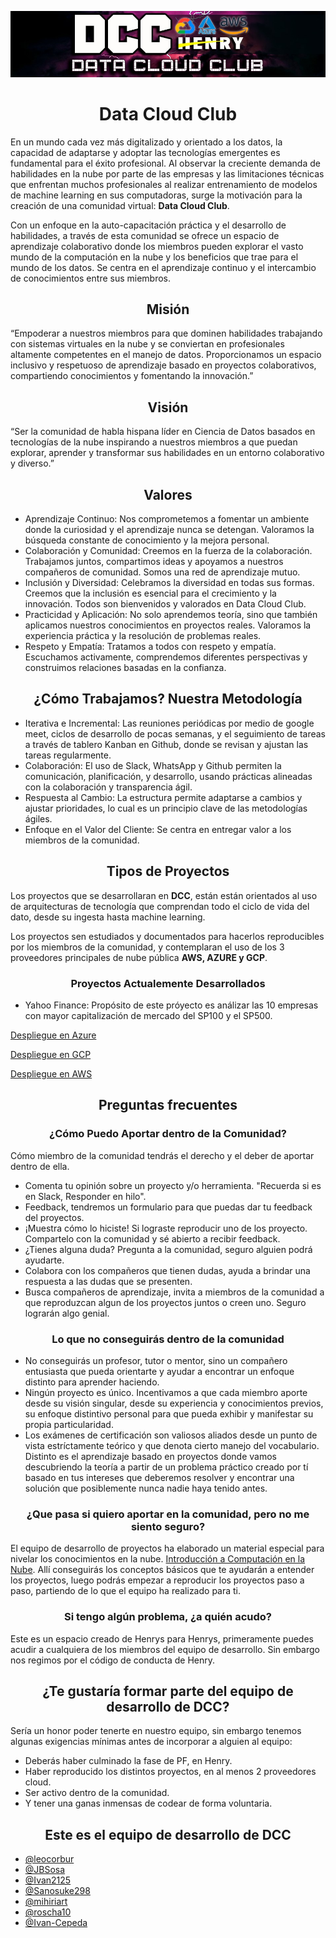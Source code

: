 ![banner](images/BANNER.jpg)

<h1 align="center"> Data Cloud Club </h1>

En un mundo cada vez más digitalizado y orientado a los datos, la capacidad de adaptarse y adoptar las tecnologías emergentes es fundamental para el éxito profesional. Al observar la creciente demanda de habilidades en la nube por parte de las empresas y las limitaciones técnicas que enfrentan muchos profesionales al realizar entrenamiento de modelos de machine learning en sus computadoras, surge la motivación para la creación de una comunidad virtual: **Data Cloud Club**.

Con un enfoque en la auto-capacitación práctica y el desarrollo de habilidades, a través de esta comunidad se ofrece un espacio de aprendizaje colaborativo donde los miembros pueden explorar el vasto mundo de la computación en la nube y los beneficios que trae para el mundo de los datos. Se centra en el aprendizaje continuo y el intercambio de conocimientos entre sus miembros.

<h2 align="center">Misión</h2>

“Empoderar a nuestros miembros para que dominen habilidades trabajando con sistemas virtuales en la nube y se conviertan en profesionales altamente competentes en el manejo de datos. Proporcionamos un espacio inclusivo y respetuoso de aprendizaje basado en proyectos colaborativos, compartiendo conocimientos y fomentando la innovación.”

<h2 align="center">Visión</h2>

“Ser la comunidad de habla hispana líder en Ciencia de Datos basados en tecnologías de la nube inspirando a nuestros miembros a que puedan explorar, aprender y transformar sus habilidades en un entorno colaborativo y diverso.”

<h2 align="center">Valores</h2>

- Aprendizaje Continuo: Nos comprometemos a fomentar un ambiente donde la curiosidad y el aprendizaje nunca se detengan. Valoramos la búsqueda constante de conocimiento y la mejora personal.
- Colaboración y Comunidad: Creemos en la fuerza de la colaboración. Trabajamos juntos, compartimos ideas y apoyamos a nuestros compañeros de comunidad. Somos una red de aprendizaje mutuo.
- Inclusión y Diversidad: Celebramos la diversidad en todas sus formas. Creemos que la inclusión es esencial para el crecimiento y la innovación. Todos son bienvenidos y valorados en Data Cloud Club.
- Practicidad y Aplicación: No solo aprendemos teoría, sino que también aplicamos nuestros conocimientos en proyectos reales. Valoramos la experiencia práctica y la resolución de problemas reales.
- Respeto y Empatía: Tratamos a todos con respeto y empatía. Escuchamos activamente, comprendemos diferentes perspectivas y construimos relaciones basadas en la confianza.

<h2 align="center">¿Cómo Trabajamos? Nuestra Metodología</h2>

- Iterativa e Incremental: Las reuniones periódicas por medio de google meet, ciclos de desarrollo de pocas semanas, y el seguimiento de tareas a través de tablero Kanban en Github, donde se revisan y ajustan las tareas regularmente.
- Colaboración: El uso de Slack, WhatsApp y Github permiten la comunicación, planificación, y desarrollo, usando prácticas alineadas con la colaboración y transparencia ágil.
- Respuesta al Cambio: La estructura permite adaptarse a cambios y ajustar prioridades, lo cual es un principio clave de las metodologías ágiles.
- Enfoque en el Valor del Cliente: Se centra en entregar valor a los miembros de la comunidad.

<h2 align="center">Tipos de Proyectos</h2>

Los proyectos que se desarrollaran en **DCC**, están están orientados al uso de arquitecturas de tecnología que comprendan todo el ciclo de vida del dato, desde su ingesta hasta machine learning.

Los proyectos sen estudiados y documentados para hacerlos reproducibles por los miembros de la comunidad, y contemplaran el uso de los 3 proveedores principales de nube pública **AWS, AZURE y GCP**.

<h3 align="center">Proyectos Actualemente Desarrollados</h3>

- Yahoo Finance: Propósito de este próyecto es análizar las 10 empresas con mayor capitalización de mercado del SP100 y el SP500.

[Despliegue en Azure](https://github.com/roscha10/Azure_DCC/blob/main/README.md)

[Despliegue en GCP]()

[Despliegue en AWS](https://github.com/datacloudclub/aws-pipeline-yahoo-finance)

<h2 align="center">Preguntas frecuentes</h2>

<h3 align="center">¿Cómo Puedo Aportar dentro de la Comunidad?</h3>

Cómo miembro de la comunidad tendrás el derecho y el deber de aportar dentro de ella.

- Comenta tu opinión sobre un proyecto y/o herramienta. "Recuerda si es en Slack, Responder en hilo".
- Feedback, tendremos un formulario para que puedas dar tu feedback del proyectos.
- ¡Muestra cómo lo hiciste! Si lograste reproducir uno de los proyecto. Compartelo con la comunidad y sé abierto a recibir feedback.
- ¿Tienes alguna duda? Pregunta a la comunidad, seguro alguien podrá ayudarte.
- Colabora con los compañeros que tienen dudas, ayuda a brindar una respuesta a las dudas que se presenten.
- Busca compañeros de aprendizaje, invita a miembros de la comunidad a que reproduzcan algun de los proyectos juntos o creen uno. Seguro lograrán algo genial.

<h3 align="center">Lo que no conseguirás dentro de la comunidad</h3>

- No conseguirás un profesor, tutor o mentor, sino un compañero entusiasta que pueda orientarte y ayudar a encontrar un enfoque distinto para aprender haciendo.
- Ningún proyecto es único. Incentivamos a que cada miembro aporte desde su visión singular, desde su experiencia y conocimientos previos, su enfoque distintivo personal para que pueda exhibir y manifestar su propia particularidad.
- Los exámenes de certificación son valiosos aliados desde un punto de vista estríctamente teórico y que denota cierto manejo del vocabulario. Distinto es el aprendizaje basado en proyectos donde vamos descubriendo la teoría a partir de un problema práctico creado por tí basado en tus intereses que deberemos resolver y encontrar una solución que posiblemente nunca nadie haya tenido antes.

<h3 align="center">¿Que pasa si quiero aportar en la comunidad, pero no me siento seguro?</h3>

El equipo de desarrollo de proyectos ha elaborado un material especial para nivelar los conocimientos en la nube. [Introducción a Computación en la Nube](https://github.com/datacloudclub/datacloudclub/blob/main/Introduccion_a_cloud_computing.md). Allí conseguirás los conceptos básicos que te ayudarán a entender los proyectos, luego podrás empezar a reproducir los proyectos paso a paso, partiendo de lo que el equipo ha realizado para ti.

<h3 align="center">Si tengo algún problema, ¿a quién acudo?</h3>

Este es un espacio creado de Henrys para Henrys, primeramente puedes acudir a cualquiera de los miembros del equipo de desarrollo. Sin embargo nos regimos por el código de conducta de Henry.

<h2 align="center">¿Te gustaría formar parte del equipo de desarrollo de DCC?</h2>

Sería un honor poder tenerte en nuestro equipo, sin embargo tenemos algunas exigencias mínimas antes de incorporar a alguien al equipo:

- Deberás haber culminado la fase de PF, en Henry.
- Haber reproducido los distintos proyectos, en al menos 2 proveedores cloud.
- Ser activo dentro de la comunidad.
- Y tener una ganas inmensas de codear de forma voluntaria.

<h2 align="center">Este es el equipo de desarrollo de DCC</h2>

- [@leocorbur](https://github.com/leocorbur)
- [@JBSosa](https://github.com/JBSosa)
- [@Ivan2125](https://github.com/Ivan2125)
- [@Sanosuke298](https://github.com/Sanosuke298)
- [@mihiriart](https://github.com/mihiriart)
- [@roscha10](https://github.com/roscha10)
- [@Ivan-Cepeda](https://github.com/Ivan-Cepeda)
